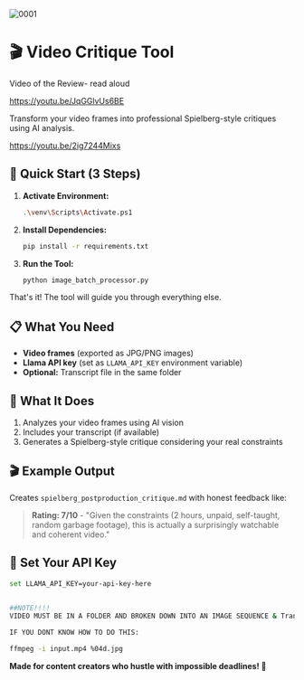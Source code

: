
![0001](https://github.com/user-attachments/assets/1335a238-d146-45b8-9aa7-47cd54c2b0bf)

# 🎬 Video Critique Tool

Video of the Review- read aloud

https://youtu.be/JqGGlvUs6BE

Transform your video frames into professional Spielberg-style critiques using AI analysis.

https://youtu.be/2ig7244Mixs

## 🚀 Quick Start (3 Steps)

1. **Activate Environment:**
   ```bash
   .\venv\Scripts\Activate.ps1
   ```

2. **Install Dependencies:**
   ```bash
   pip install -r requirements.txt
   ```

3. **Run the Tool:**
   ```bash
   python image_batch_processor.py
   ```

That's it! The tool will guide you through everything else.

## 📋 What You Need

- **Video frames** (exported as JPG/PNG images)
- **Llama API key** (set as `LLAMA_API_KEY` environment variable)
- **Optional:** Transcript file in the same folder

## 🎯 What It Does

1. Analyzes your video frames using AI vision
2. Includes your transcript (if available)
3. Generates a Spielberg-style critique considering your real constraints

## 🎬 Example Output

Creates `spielberg_postproduction_critique.md` with honest feedback like:

> **Rating: 7/10** - "Given the constraints (2 hours, unpaid, self-taught, random garbage footage), this is actually a surprisingly watchable and coherent video."

## 🔧 Set Your API Key

```bash
set LLAMA_API_KEY=your-api-key-here


##NOTE!!!!
VIDEO MUST BE IN A FOLDER AND BROKEN DOWN INTO AN IMAGE SEQUENCE & Transcript (if you have whisper locally or via an api)

IF YOU DONT KNOW HOW TO DO THIS:

ffmpeg -i input.mp4 %04d.jpg 

```

**Made for content creators who hustle with impossible deadlines! 🎯**
